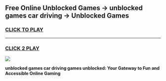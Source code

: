 
## Free Online Unblocked Games → unblocked games car driving → Unblocked Games
<h3>
<a href="https://premium.freeplayer.one?title=unblocked_games_car_driving&ref=21F">CLICK TO PLAY</a></h3>
<hr>

<h3>
<a href="https://premium.freeplayer.one?title=unblocked_games_car_driving&ref=21F">CLICK 2 PLAY</a>
  
</h3>

<a href="https://premium.freeplayer.one?title=unblocked_games_car_driving&ref=21F/"><img src="https://clearcache.store/games.png"></a>


**unblocked games car driving games unblocked: Your Gateway to Fun and Accessible Online Gaming**
